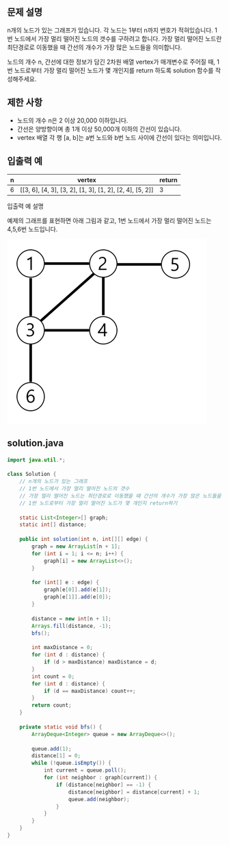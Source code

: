 ## 문제 설명
n개의 노드가 있는 그래프가 있습니다. 각 노드는 1부터 n까지 번호가 적혀있습니다. 1번 노드에서 가장 멀리 떨어진 노드의 갯수를 구하려고 합니다. 가장 멀리 떨어진 노드란 최단경로로 이동했을 때 간선의 개수가 가장 많은 노드들을 의미합니다.

노드의 개수 n, 간선에 대한 정보가 담긴 2차원 배열 vertex가 매개변수로 주어질 때, 1번 노드로부터 가장 멀리 떨어진 노드가 몇 개인지를 return 하도록 solution 함수를 작성해주세요.

## 제한 사항
- 노드의 개수 n은 2 이상 20,000 이하입니다.
- 간선은 양방향이며 총 1개 이상 50,000개 이하의 간선이 있습니다.
- vertex 배열 각 행 [a, b]는 a번 노드와 b번 노드 사이에 간선이 있다는 의미입니다.


## 입출력 예
|n|vertex|return|
|------|---|---|
|6|[[3, 6], [4, 3], [3, 2], [1, 3], [1, 2], [2, 4], [5, 2]]|3|

입출력 예 설명 <br>

예제의 그래프를 표현하면 아래 그림과 같고, 1번 노드에서 가장 멀리 떨어진 노드는 4,5,6번 노드입니다.

![alt text](image-6.png)

## solution.java
``` java
import java.util.*;

class Solution {
    // n개의 노드가 있는 그래프
    // 1번 노드에서 가장 멀리 떨어진 노드의 갯수
    // 가장 멀리 떨어진 노드는 최단경로로 이동했을 때 간선의 개수가 가장 많은 노드들을 의미
    // 1번 노드로부터 가장 멀리 떨어진 노드가 몇 개인지 return하기

    static List<Integer>[] graph;
    static int[] distance;
    
    public int solution(int n, int[][] edge) {
        graph = new ArrayList[n + 1];
        for (int i = 1; i <= n; i++) {
            graph[i] = new ArrayList<>();
        }
        
        for (int[] e : edge) {
            graph[e[0]].add(e[1]);
            graph[e[1]].add(e[0]);
        }
        
        distance = new int[n + 1];
        Arrays.fill(distance, -1);
        bfs();
        
        int maxDistance = 0;
        for (int d : distance) {
            if (d > maxDistance) maxDistance = d;
        }
        int count = 0;
        for (int d : distance) {
            if (d == maxDistance) count++;
        }
        return count;
    }
    
    private static void bfs() {
        ArrayDeque<Integer> queue = new ArrayDeque<>();
        
        queue.add(1);
        distance[1] = 0;
        while (!queue.isEmpty()) {
            int current = queue.poll();
            for (int neighbor : graph[current]) {
                if (distance[neighbor] == -1) {
                    distance[neighbor] = distance[current] + 1;
                    queue.add(neighbor);
                }
            }
        }
    }   
}
```